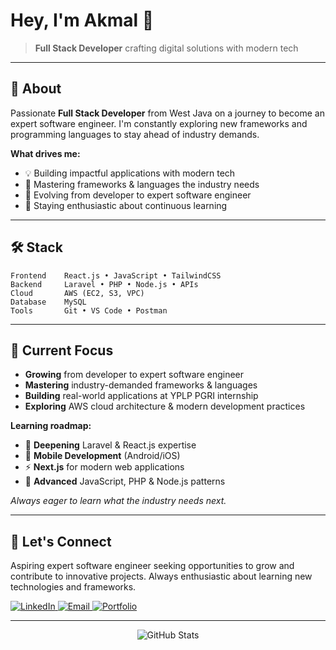 # Hey, I'm Akmal 👋

> **Full Stack Developer** crafting digital solutions with modern tech

---

## 🚀 About

Passionate **Full Stack Developer** from West Java on a journey to become an expert software engineer. I'm constantly exploring new frameworks and programming languages to stay ahead of industry demands.

**What drives me:**

- 💡 Building impactful applications with modern tech
- 🌱 Mastering frameworks & languages the industry needs
- 🎯 Evolving from developer to expert software engineer
- 🚀 Staying enthusiastic about continuous learning

---

## 🛠️ Stack

```
Frontend    React.js • JavaScript • TailwindCSS
Backend     Laravel • PHP • Node.js • APIs
Cloud       AWS (EC2, S3, VPC)
Database    MySQL
Tools       Git • VS Code • Postman
```

---

## 🎯 Current Focus

- **Growing** from developer to expert software engineer
- **Mastering** industry-demanded frameworks & languages
- **Building** real-world applications at YPLP PGRI internship
- **Exploring** AWS cloud architecture & modern development practices

**Learning roadmap:**

- 🚀 **Deepening** Laravel & React.js expertise
- 📱 **Mobile Development** (Android/iOS)
- ⚡ **Next.js** for modern web applications
- 💪 **Advanced** JavaScript, PHP & Node.js patterns

_Always eager to learn what the industry needs next._

---

## 💫 Let's Connect

Aspiring expert software engineer seeking opportunities to grow and contribute to innovative projects. Always enthusiastic about learning new technologies and frameworks.

<p align="left">
  <a href="https://linkedin.com/in/akmal-bintang-budiawan-910916280">
    <img src="https://img.shields.io/badge/LinkedIn-0077B5?style=flat-square&logo=linkedin&logoColor=white" alt="LinkedIn"/>
  </a>
  <a href="mailto:akmalbintang33@gmail.com">
    <img src="https://img.shields.io/badge/Email-EA4335?style=flat-square&logo=gmail&logoColor=white" alt="Email"/>
  </a>
  <a href="https://akmalbb-site.vercel.app/">
    <img src="https://img.shields.io/badge/Portfolio-000000?style=flat-square&logo=vercel&logoColor=white" alt="Portfolio"/>
  </a>
</p>

---

<div align="center">
  <img src="https://github-readme-stats.vercel.app/api?Twook21&show_icons=true&theme=minimal&hide_border=true" alt="GitHub Stats"/>
</div>
